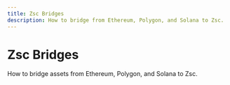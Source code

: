 ```yaml
---
title: Zsc Bridges
description: How to bridge from Ethereum, Polygon, and Solana to Zsc.
---
```


# Zsc Bridges

How to bridge assets from Ethereum, Polygon, and Solana to Zsc.

